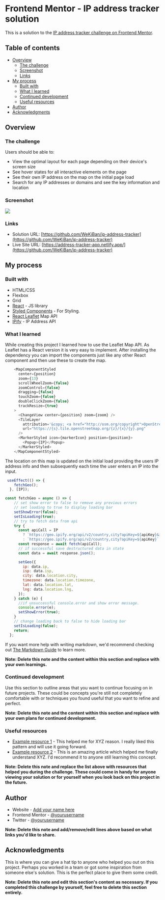 # Frontend Mentor - IP address tracker solution

This is a solution to the [IP address tracker challenge on Frontend Mentor](https://www.frontendmentor.io/challenges/ip-address-tracker-I8-0yYAH0).

## Table of contents

- [Overview](#overview)
  - [The challenge](#the-challenge)
  - [Screenshot](#screenshot)
  - [Links](#links)
- [My process](#my-process)
  - [Built with](#built-with)
  - [What I learned](#what-i-learned)
  - [Continued development](#continued-development)
  - [Useful resources](#useful-resources)
- [Author](#author)
- [Acknowledgments](#acknowledgments)

## Overview

### The challenge

Users should be able to:

- View the optimal layout for each page depending on their device's screen size
- See hover states for all interactive elements on the page
- See their own IP address on the map on the initial page load
- Search for any IP addresses or domains and see the key information and location

### Screenshot

![](src/images/demoGif.gif)

### Links

- Solution URL: [https://github.com/WeKiBan/ip-address-tracker](https://github.com/WeKiBan/ip-address-tracker)
- Live Site URL: [https://address-tracker-app.netlify.app/](https://github.com/WeKiBan/ip-address-tracker)

## My process

### Built with

- HTML/CSS
- Flexbox
- Grid
- [React](https://reactjs.org/) - JS library
- [Styled Components](https://styled-components.com/) - For Styling.
- [React Leaflet](https://react-leaflet.js.org/) Map API
- [IPify](https://www.ipify.org/) - IP Address API

### What I learned

While creating this project I learned how to use the Leaflet Map API. As Leaflet has a React version it is very easy to implement. After installing the dependency you can import the components just like any other React component and then use these to create the map.

```javaScript
    <MapComponentStyled
      center={position}
      zoom={13}
      scrollWheelZoom={false}
      zoomControl={false}
      dragging={false}
      touchZoom={false}
      doubleClickZoom={false}
      trackResize={true}
    >
      <ChangeView center={position} zoom={zoom} />
      <TileLayer
        attribution='&copy; <a href="http://osm.org/copyright">OpenStreetMap</a> contributors'
        url="https://{s}.tile.openstreetmap.org/{z}/{x}/{y}.png"
      />
      <MarkerStyled icon={markerIcon} position={position}>
        <Popup>{IP}</Popup>
      </MarkerStyled>
    </MapComponentStyled>
```

The location on this map is updated on the initial load providing the users IP address info and then subsequently each time the user enters an IP into the input.

```javaScript
 useEffect(() => {
    fetchGeo();
  }, [IP]);
```

```javaScript
const fetchGeo = async () => {
    // set show error to false to remove any previous errors
    // set loading to true to display loading bar
    setShowError(false);
    setIsLoading(true);
    // try to fetch data from api
    try {
      const apiCall = IP
        ? `https://geo.ipify.org/api/v2/country,city?apiKey=${apiKey}&ipAddress=${IP}`
        : `https://geo.ipify.org/api/v2/country,city?apiKey=${apiKey}`;
      const response = await fetch(apiCall);
      // if successful save destructured data in state
      const data = await response.json();

      setGeo({
        ip: data.ip,
        isp: data.isp,
        city: data.location.city,
        timezone: data.location.timezone,
        lat: data.location.lat,
        lng: data.location.lng,
      });
    } catch (e) {
      //if unsuccessful console.error and show error message.
      console.error(e);
      setShowError(true);
    }
    // change loading back to false to hide loading bar
    setIsLoading(false);
    return;
  };
```

If you want more help with writing markdown, we'd recommend checking out [The Markdown Guide](https://www.markdownguide.org/) to learn more.

**Note: Delete this note and the content within this section and replace with your own learnings.**

### Continued development

Use this section to outline areas that you want to continue focusing on in future projects. These could be concepts you're still not completely comfortable with or techniques you found useful that you want to refine and perfect.

**Note: Delete this note and the content within this section and replace with your own plans for continued development.**

### Useful resources

- [Example resource 1](https://www.example.com) - This helped me for XYZ reason. I really liked this pattern and will use it going forward.
- [Example resource 2](https://www.example.com) - This is an amazing article which helped me finally understand XYZ. I'd recommend it to anyone still learning this concept.

**Note: Delete this note and replace the list above with resources that helped you during the challenge. These could come in handy for anyone viewing your solution or for yourself when you look back on this project in the future.**

## Author

- Website - [Add your name here](https://www.your-site.com)
- Frontend Mentor - [@yourusername](https://www.frontendmentor.io/profile/yourusername)
- Twitter - [@yourusername](https://www.twitter.com/yourusername)

**Note: Delete this note and add/remove/edit lines above based on what links you'd like to share.**

## Acknowledgments

This is where you can give a hat tip to anyone who helped you out on this project. Perhaps you worked in a team or got some inspiration from someone else's solution. This is the perfect place to give them some credit.

**Note: Delete this note and edit this section's content as necessary. If you completed this challenge by yourself, feel free to delete this section entirely.**

```

```
